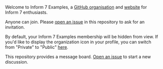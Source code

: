

Welcome to Inform 7 Examples, a [GitHub organisation](https://github.com/I7-Examples) and [website](https://i7-examples.github.io/) for Inform 7 enthusiasts.

Anyone can join. Please [open an issue](https://github.com/I7-Examples/README/issues/new) in this repository to ask for an invitation.

By default, your Inform 7 Examples membership will be hidden from view. If you'd like to display the organization icon in your profile, you can switch from "Private" to "Public" [here](https://github.com/orgs/I7-Examples/people).

This repository provides a message board. [Open an issue](https://github.com/I7-Examples/README/issues/new) to start a new discussion.
